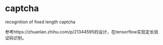 # captcha
recognition of fixed length captcha

参考https://zhuanlan.zhihu.com/p/21344595的设计，在tensorflow实现定长验证码识别。 
